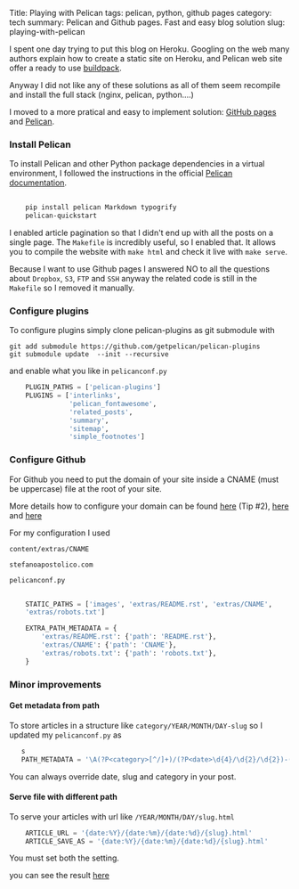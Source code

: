 Title: Playing with Pelican
tags: pelican, python, github pages
category: tech
summary: Pelican and Github pages. Fast and easy blog solution
slug: playing-with-pelican

I spent one day trying to put this blog on Heroku.
Googling on the web many authors explain how to create a static site on Heroku,
and Pelican web site offer a ready to use
[buildpack](http://blog.getpelican.com/using-pelican-with-heroku.html).

Anyway I did not like any of these solutions as all of them
seem recompile and install the full stack (nginx, pelican, python....)

I moved to a more pratical and easy to implement solution:
[GitHub pages](https://pages.github.com/) and [Pelican](http://docs.getpelican.com/en/3.5.0).

### Install Pelican

To install Pelican and other Python package dependencies in a virtual environment, 
I followed the instructions in the official 
[Pelican documentation](http://pelican.readthedocs.org/en/3.5.0/quickstart.html).

```bash
   
    pip install pelican Markdown typogrify
    pelican-quickstart

```

I enabled article pagination so that I didn't end up with all the posts on a single 
page. The ``Makefile`` is incredibly useful, so I enabled that. 
It allows you to compile the website with ``make html`` and check it live with ``make serve``. 

Because I want to use Github pages I answered NO to all the questions about
``Dropbox``, ``S3``, ``FTP`` and ``SSH`` anyway the related code is still 
in the ``Makefile`` so I removed it manually.

### Configure plugins

To configure plugins simply clone pelican-plugins as git submodule with

    git add submodule https://github.com/getpelican/pelican-plugins
    git submodule update  --init --recursive
    
and enable what you like in ``pelicanconf.py``

```python
    PLUGIN_PATHS = ['pelican-plugins']
    PLUGINS = ['interlinks',
               'pelican_fontawesome',
               'related_posts',
               'summary',
               'sitemap',
               'simple_footnotes']
```


### Configure Github

For Github you need to put the domain of your site inside a CNAME (must be uppercase)
file at the root of your site. 


More details how to configure your domain can be found 
[here](http://docs.getpelican.com/en/3.5.0/tips.html#extra-tips) (Tip #2),
[here](https://help.github.com/articles/about-custom-domains-for-github-pages-sites/)
and [here](https://help.github.com/articles/my-custom-domain-isn-t-working/)

For my configuration I used 

``content/extras/CNAME``

```
stefanoapostolico.com
```

``pelicanconf.py``

```python
    
    STATIC_PATHS = ['images', 'extras/README.rst', 'extras/CNAME', 
    'extras/robots.txt']

    EXTRA_PATH_METADATA = {
        'extras/README.rst': {'path': 'README.rst'},
        'extras/CNAME': {'path': 'CNAME'},
        'extras/robots.txt': {'path': 'robots.txt'},
    }

```

### Minor improvements

#### Get metadata from path

To store articles in a structure like 
``category/YEAR/MONTH/DAY-slug`` so I updated my ``pelicanconf.py`` as 


```python
   s 
   PATH_METADATA = '\A(?P<category>[^/]+)/(?P<date>\d{4}/\d{2}/\d{2})-(?P<slug>.*)(.md|.rst)'
```

You can always override date, slug and category in your post.

#### Serve file with different path

To serve your articles with url like ``/YEAR/MONTH/DAY/slug.html``

```python
    ARTICLE_URL = '{date:%Y}/{date:%m}/{date:%d}/{slug}.html'
    ARTICLE_SAVE_AS = '{date:%Y}/{date:%m}/{date:%d}/{slug}.html'
```

You must set both the setting.



you can see the result [here](https://github.com/saxix/stefanoapostolico.com)




